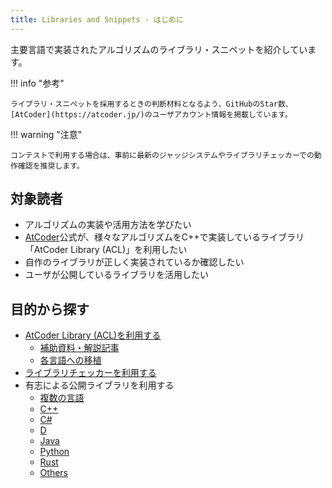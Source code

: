 ```yaml
---
title: Libraries and Snippets - はじめに
---
```


主要言語で実装されたアルゴリズムのライブラリ・スニペットを紹介しています。

!!! info "参考"

    ライブラリ・スニペットを採用するときの判断材料となるよう、GitHubのStar数、[AtCoder](https://atcoder.jp/)のユーザアカウント情報を掲載しています。

!!! warning "注意"

    コンテストで利用する場合は、事前に最新のジャッジシステムやライブラリチェッカーでの動作確認を推奨します。

## 対象読者

- アルゴリズムの実装や活用方法を学びたい
- [AtCoder](https://atcoder.jp/)公式が、様々なアルゴリズムをC++で実装しているライブラリ「AtCoder Library (ACL)」を利用したい
- 自作のライブラリが正しく実装されているか確認したい
- ユーザが公開しているライブラリを活用したい

## 目的から探す

- [AtCoder Library (ACL)を利用する](./atcoder_library)
    - [補助資料・解説記事](./articles)
    - [各言語への移植](./porting_of_acl)
- [ライブラリチェッカーを利用する](./library_checker)
- 有志による公開ライブラリを利用する
    - [複数の言語](./libraries)
    - [C&#43;&#43;](./cpp)
    - [C&#35;](./csharp)
    - [D](./d)
    - [Java](./java)
    - [Python](./python)
    - [Rust](./rust)
    - [Others](./others)
